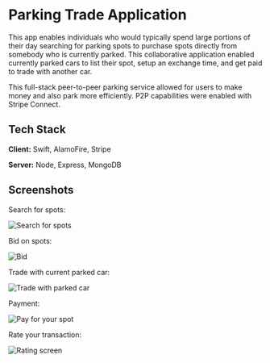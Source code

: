 
# Parking Trade Application

This app enables individuals who would typically spend large portions of their day searching for parking spots to purchase spots directly from somebody who is currently parked. This collaborative application enabled currently parked cars to list their spot, setup an exchange time, and get paid to trade with another car.

This full-stack peer-to-peer parking service allowed for users to make money and also park more efficiently. P2P capabilities were enabled with Stripe Connect.
## Tech Stack

**Client:** Swift, AlamoFire, Stripe

**Server:** Node, Express, MongoDB


## Screenshots

Search for spots:

![Search for spots](https://github.com/CarlFlood/parking-app-overview/blob/main/images/Search.png?raw=true)

Bid on spots:

![Bid](https://github.com/CarlFlood/parking-app-overview/blob/main/images/Bid.png?raw=true)

Trade with current parked car:

![Trade with parked car](https://github.com/CarlFlood/parking-app-overview/blob/main/images/Trade.png?raw=true)

Payment:

![Pay for your spot](https://github.com/CarlFlood/parking-app-overview/blob/main/images/Pay.png?raw=true)

Rate your transaction:

![Rating screen](https://github.com/CarlFlood/parking-app-overview/blob/main/images/Rate.png?raw=true)
